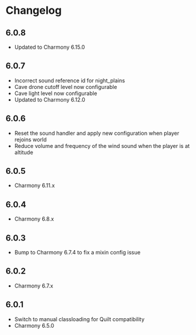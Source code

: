 # Changelog

## 6.0.8

- Updated to Charmony 6.15.0

## 6.0.7

- Incorrect sound reference id for night_plains
- Cave drone cutoff level now configurable
- Cave light level now configurable
- Updated to Charmony 6.12.0

## 6.0.6

- Reset the sound handler and apply new configuration when player rejoins world
- Reduce volume and frequency of the wind sound when the player is at altitude

## 6.0.5

- Charmony 6.11.x

## 6.0.4

- Charmony 6.8.x

## 6.0.3

- Bump to Charmony 6.7.4 to fix a mixin config issue

## 6.0.2

- Charmony 6.7.x

## 6.0.1

- Switch to manual classloading for Quilt compatibility
- Charmony 6.5.0